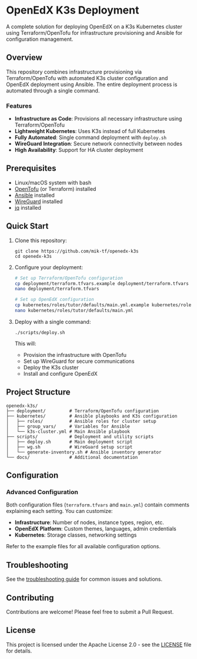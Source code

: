 # OpenEdX K3s Deployment

A complete solution for deploying OpenEdX on a K3s Kubernetes cluster using Terraform/OpenTofu for infrastructure provisioning and Ansible for configuration management.

## Overview

This repository combines infrastructure provisioning via Terraform/OpenTofu with automated K3s cluster configuration and OpenEdX deployment using Ansible. The entire deployment process is automated through a single command.

### Features

- **Infrastructure as Code**: Provisions all necessary infrastructure using Terraform/OpenTofu
- **Lightweight Kubernetes**: Uses K3s instead of full Kubernetes
- **Fully Automated**: Single command deployment with `deploy.sh`
- **WireGuard Integration**: Secure network connectivity between nodes
- **High Availability**: Support for HA cluster deployment

## Prerequisites

- Linux/macOS system with bash
- [OpenTofu](https://opentofu.org/) (or Terraform) installed
- [Ansible](https://www.ansible.com/) installed
- [WireGuard](https://www.wireguard.com/) installed
- [jq](https://stedolan.github.io/jq/) installed

## Quick Start

1. Clone this repository:
   ```
   git clone https://github.com/mik-tf/openedx-k3s
   cd openedx-k3s
   ```

2. Configure your deployment:
   ```bash
   # Set up Terraform/OpenTofu configuration
   cp deployment/terraform.tfvars.example deployment/terraform.tfvars
   nano deployment/terraform.tfvars
   
   # Set up OpenEdX configuration
   cp kubernetes/roles/tutor/defaults/main.yml.example kubernetes/roles/tutor/defaults/main.yml
   nano kubernetes/roles/tutor/defaults/main.yml
   ```

3. Deploy with a single command:
   ```
   ./scripts/deploy.sh
   ```

   This will:
   - Provision the infrastructure with OpenTofu
   - Set up WireGuard for secure communications
   - Deploy the K3s cluster
   - Install and configure OpenEdX

## Project Structure

```
openedx-k3s/
├── deployment/         # Terraform/OpenTofu configuration
├── kubernetes/         # Ansible playbooks and K3s configuration
│   ├── roles/          # Ansible roles for cluster setup
│   ├── group_vars/     # Variables for Ansible
│   └── k3s-cluster.yml # Main Ansible playbook
├── scripts/            # Deployment and utility scripts
│   ├── deploy.sh       # Main deployment script
│   ├── wg.sh           # WireGuard setup script
│   └── generate-inventory.sh # Ansible inventory generator
└── docs/               # Additional documentation
```

## Configuration

### Advanced Configuration

Both configuration files (`terraform.tfvars` and `main.yml`) contain comments explaining each setting. You can customize:

- **Infrastructure**: Number of nodes, instance types, region, etc.
- **OpenEdX Platform**: Custom themes, languages, admin credentials
- **Kubernetes**: Storage classes, networking settings

Refer to the example files for all available configuration options.

## Troubleshooting

See the [troubleshooting guide](docs/troubleshooting.md) for common issues and solutions.

## Contributing

Contributions are welcome! Please feel free to submit a Pull Request.

## License

This project is licensed under the Apache License 2.0 - see the [LICENSE](LICENSE) file for details.